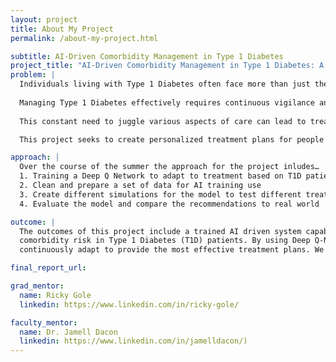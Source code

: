 ```yaml
---
layout: project
title: About My Project
permalink: /about-my-project.html

subtitle: AI-Driven Comorbidity Management in Type 1 Diabetes
project_title: "AI-Driven Comorbidity Management in Type 1 Diabetes: A Reinforcement Learning Approach for Thyroid, Celiac, and Cardiovascular Disorders"
problem: |
  Individuals living with Type 1 Diabetes often face more than just the challenge of managing their blood glucose levels. Over time, they are at increased risk of developing a range of comorbid conditions, including hypertension, cardiovascular disease, thyroid disorders, and celiac disease. Among these, high blood pressure is particularly concerning, as it can progressively damage the heart, arteries, kidneys, and other vital organs. The presence of multiple chronic conditions compounds the complexity of care and heightens the risk of serious, long-term complications.
  
  Managing Type 1 Diabetes effectively requires continuous vigilance and effort. Patients must regularly monitor their blood sugar, administer the correct doses of insulin, manage dietary intake, and remain physically active—all while responding to fluctuations caused by stress, illness, or hormonal changes. The addition of comorbidities like hypertension further increases this burden, as it requires additional medications, lifestyle adjustments, and health monitoring.
  
  This constant need to juggle various aspects of care can lead to treatment fatigue and decreased adherence, ultimately affecting health outcomes. As such, there is a critical need for intelligent, personalized support systems that can help patients manage their condition holistically, reduce complications, and improve their quality of life.

  This project seeks to create personalized treatment plans for people with Type 1 diabetes using a specific type of AI called Deep Q Networks. The model will learn from personalized healthcare data like heart activity and blood sugar levels and suggest tailored strategies for the patient. This way patients can better manage their diabetes while simultaneously reducing their risk of hypertension. 

approach: |
  Over the course of the summer the approach for the project inludes…
  1. Training a Deep Q Network to adapt to treatment based on T1D patients
  2. Clean and prepare a set of data for AI training use
  3. Create different simulations for the model to test different treatment strategies and their health impact
  4. Evaluate the model and compare the recommendations to real world

outcome: |
  The outcomes of this project include a trained AI driven system capable of recommending optimized treatment strategies to manage
  comorbidity risk in Type 1 Diabetes (T1D) patients. By using Deep Q-Networks (DQN), the system will learn from individual patient data and
  continuously adapt to provide the most effective treatment plans. We also expect to have an evaluation report in showing how well the AI     performs in reducing health risks and improving treatment effectiveness. 

final_report_url: 

grad_mentor:
  name: Ricky Gole
  linkedin: https://www.linkedin.com/in/ricky-gole/

faculty_mentor:
  name: Dr. Jamell Dacon
  linkedin: https://www.linkedin.com/in/jamelldacon/)
---
```

